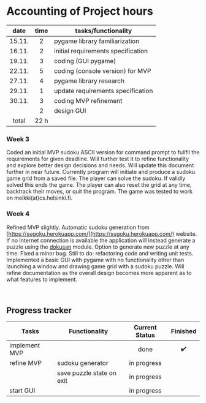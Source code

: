 # Accounting of Project hours

| date   | time | tasks/functionality |
| :-:    | :-:  | --- |
| 15.11. | 2    | pygame library familiarization |
| 16.11. | 2    | initial requirements specification |
| 19.11. | 3    | coding (GUI pygame) |
| 22.11. | 5    | coding (console version) for MVP |
| 27.11. | 4    | pygame library research |
| 29.11. | 1    | update requirements specification |
| 30.11. | 3    | coding MVP refinement |
|        | 2    | design GUI |
| total  | 22 h | | 

### Week 3

Coded an initial MVP sudoku ASCII version for command prompt to fullfil the requirements for given deadline. Will further test it to refine functionality and explore better design decisions and needs. Will update this document further in near future. Currently program will initiate and produce a sudoku game grid from a saved file. The player can solve the sudoku. If validly solved this ends the game. The player can also reset the grid at any time, backtrack their moves, or quit the program. The game was tested to work on melkki(at)cs.helsinki.fi.

### Week 4

Refined MVP slightly. Automatic sudoku generation from [https://sugoku.herokuapp.com/](https://sugoku.herokuapp.com/) website. If  no Internet connection is available the application will instead generate a puzzle using the [dokusan](https://pypi.org/project/dokusan/) module. Option to generate new puzzle at any time. Fixed a minor bug. Still to do: refactoring code and writing unit tests. Implemented a basic GUI with pygame with no functionality other than launching a window and drawing game grid with a sudoku puzzle. Will refine documentation as the overall design becomes more apparent as to what features to implement.

&nbsp;
## Progress tracker

| Tasks           | Functionality | Current Status | Finished | 
| ---             | ---           | :-:            | :-:      |
| implement MVP   |               | done           | :heavy_check_mark:
| refine MVP      | sudoku generator              | in progress    | |
| | save puzzle state on exit | in progress | |
| start GUI       |               | in progress    | |
